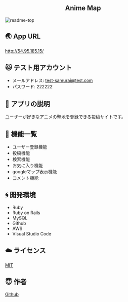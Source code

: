 <h2 align="center">Anime Map</h2>

![readme-top](https://user-images.githubusercontent.com/52768993/76416647-ce1b3300-63de-11ea-8d44-512156f7e1aa.jpg)

## :earth_asia: App URL
http://54.95.185.15/

## :cat: テスト用アカウント
- メールアドレス: test-samurai@test.com
- パスワード: 222222

## :palm_tree: アプリの説明
ユーザーが好きなアニメの聖地を登録できる投稿サイトです。

## :cactus: 機能一覧
- ユーザー登録機能
- 投稿機能
- 検索機能
- お気に入り機能
- googleマップ表示機能
- コメント機能

## :cyclone: 開発環境
- Ruby
- Ruby on Rails
- MySQL
- Github
- AWS
- Visual Studio Code

## :cloud: ライセンス
[MIT](https://github.com/takiterina27th/anime-map/blob/add-license-1/LICENSE)

## :innocent: 作者
[Github](https://github.com/takiterina27th/anime-map)